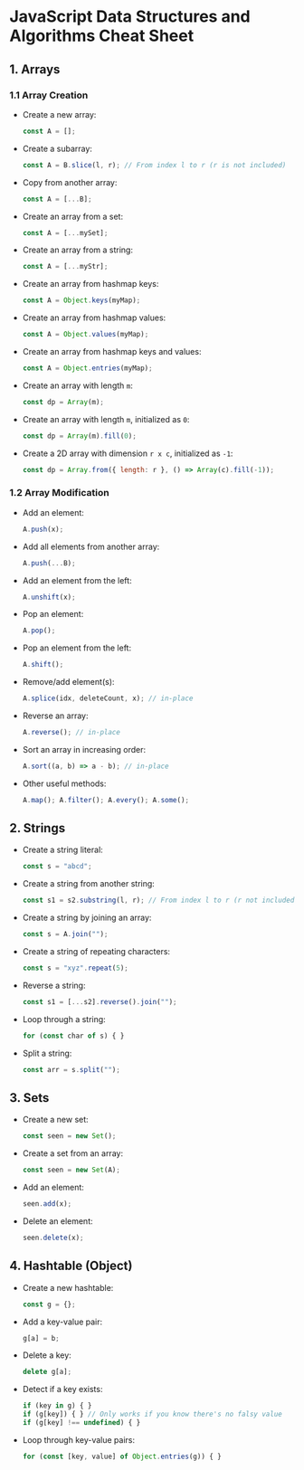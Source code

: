 # JavaScript Data Structures and Algorithms Cheat Sheet  

## 1. Arrays  

### 1.1 Array Creation  
- Create a new array:  
  ```js
  const A = [];
  ```
- Create a subarray:  
  ```js
  const A = B.slice(l, r); // From index l to r (r is not included)
  ```
- Copy from another array:  
  ```js
  const A = [...B];
  ```
- Create an array from a set:  
  ```js
  const A = [...mySet];
  ```
- Create an array from a string:  
  ```js
  const A = [...myStr];
  ```
- Create an array from hashmap keys:  
  ```js
  const A = Object.keys(myMap);
  ```
- Create an array from hashmap values:  
  ```js
  const A = Object.values(myMap);
  ```
- Create an array from hashmap keys and values:  
  ```js
  const A = Object.entries(myMap);
  ```
- Create an array with length `m`:  
  ```js
  const dp = Array(m);
  ```
- Create an array with length `m`, initialized as `0`:  
  ```js
  const dp = Array(m).fill(0);
  ```
- Create a 2D array with dimension `r x c`, initialized as `-1`:  
  ```js
  const dp = Array.from({ length: r }, () => Array(c).fill(-1));
  ```

### 1.2 Array Modification  
- Add an element:  
  ```js
  A.push(x);
  ```
- Add all elements from another array:  
  ```js
  A.push(...B);
  ```
- Add an element from the left:  
  ```js
  A.unshift(x);
  ```
- Pop an element:  
  ```js
  A.pop();
  ```
- Pop an element from the left:  
  ```js
  A.shift();
  ```
- Remove/add element(s):  
  ```js
  A.splice(idx, deleteCount, x); // in-place
  ```
- Reverse an array:  
  ```js
  A.reverse(); // in-place
  ```
- Sort an array in increasing order:  
  ```js
  A.sort((a, b) => a - b); // in-place
  ```
- Other useful methods:  
  ```js
  A.map(); A.filter(); A.every(); A.some();
  ```

## 2. Strings  
- Create a string literal:  
  ```js
  const s = "abcd";
  ```
- Create a string from another string:  
  ```js
  const s1 = s2.substring(l, r); // From index l to r (r not included)
  ```
- Create a string by joining an array:  
  ```js
  const s = A.join("");
  ```
- Create a string of repeating characters:  
  ```js
  const s = "xyz".repeat(5);
  ```
- Reverse a string:  
  ```js
  const s1 = [...s2].reverse().join("");
  ```
- Loop through a string:  
  ```js
  for (const char of s) { }
  ```
- Split a string:  
  ```js
  const arr = s.split("");
  ```

## 3. Sets  
- Create a new set:  
  ```js
  const seen = new Set();
  ```
- Create a set from an array:  
  ```js
  const seen = new Set(A);
  ```
- Add an element:  
  ```js
  seen.add(x);
  ```
- Delete an element:  
  ```js
  seen.delete(x);
  ```

## 4. Hashtable (Object)  
- Create a new hashtable:  
  ```js
  const g = {};
  ```
- Add a key-value pair:  
  ```js
  g[a] = b;
  ```
- Delete a key:  
  ```js
  delete g[a];
  ```
- Detect if a key exists:  
  ```js
  if (key in g) { }
  if (g[key]) { } // Only works if you know there's no falsy value
  if (g[key] !== undefined) { }
  ```
- Loop through key-value pairs:  
  ```js
  for (const [key, value] of Object.entries(g)) { }
  ```

